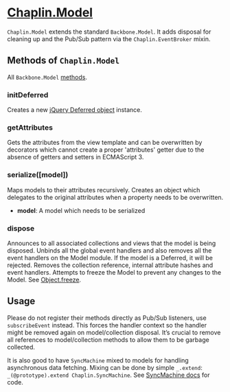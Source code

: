 # [Chaplin.Model](src/chaplin/models/model.coffee)

`Chaplin.Model` extends the standard `Backbone.Model`. It adds disposal for cleaning up and the Pub/Sub pattern via the `Chaplin.EventBroker` mixin.

## Methods of `Chaplin.Model`
All `Backbone.Model` [methods](http://backbonejs.org/#Model).

<a name="initDeferred"></a>

### initDeferred

Creates a new [jQuery Deferred object](http://api.jquery.com/category/deferred-object/) instance.

<a name="getAttributes"></a>

### getAttributes

Gets the attributes from the view template and can be overwritten by decorators which cannot create a proper 'attributes' getter due to the absence of getters and setters in ECMAScript 3.


<a name="serialize"></a>

### serialize([model])

Maps models to their attributes recursively. Creates an object which delegates to the original attributes when a property needs to be overwritten.

* **model**: A model which needs to be serialized

<a name="dispose"></a>

### dispose

Announces to all associated collections and views that the model is being disposed. Unbinds all the global event handlers and also removes all the event handlers on the Model module. If the model is a Deferred, it will be rejected.  Removes the collection reference, internal attribute hashes and event handlers.  Attempts to freeze the Model to prevent any changes to the Model. See [Object.freeze](https://developer.mozilla.org/en/JavaScript/Reference/Global_Objects/Object/freeze).

## Usage
Please do not register their methods directly as Pub/Sub listeners, use `subscribeEvent` instead. This forces the handler context so the handler might be removed again on model/collection disposal. It’s crucial to remove all references to model/collection methods to allow them to be garbage collected.

It is also good to have `SyncMachine` mixed to models for handling asynchronous data fetching. Mixing can be done by simple `_.extend`: `_(@prototype).extend Chaplin.SyncMachine`. See [SyncMachine docs](docs/chaplin.sync_machine.md) for code.
